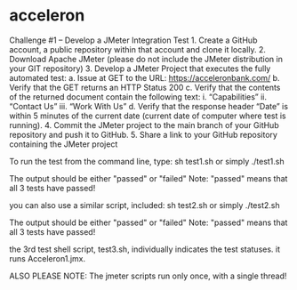 # acceleron

Challenge #1 – Develop a JMeter Integration Test
    1. Create a GitHub account, a public repository within that account and clone it locally.
    2. Download Apache JMeter (please do not include the JMeter distribution in your GIT repository)
    3. Develop a JMeter Project that executes the fully automated test:
        a. Issue at GET to the URL: https://acceleronbank.com/
        b. Verify that the GET returns an HTTP Status 200
        c. Verify that the contents of the returned document contain the following text:
            i. “Capabilities”
            ii. “Contact Us”
            iii. “Work With Us”
        d. Verify that the response header “Date” is within 5 minutes of the current date (current date of computer where test is running). 
    4. Commit the JMeter project to the main branch of your GitHub repository and push it to GitHub.
    5. Share a link to your GitHub repository containing the JMeter project


To run the test from the command line, type:
sh test1.sh or simply ./test1.sh

The output should be either "passed" or "failed"
Note: "passed" means that all 3 tests have passed!

you can also use a similar script, included:
sh test2.sh or simply ./test2.sh

The output should be either "passed" or "failed"
Note: "passed" means that all 3 tests have passed!

the 3rd test shell script, test3.sh, individually indicates the test statuses. it runs Acceleron1.jmx.

ALSO PLEASE NOTE: The jmeter scripts run only once, with a single thread!

